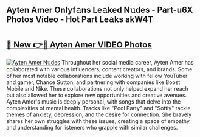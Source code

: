 ## Ayten Amer Onlyf𝚊ns Le𝚊ked N𝚞des - Part-u6X Photos Video - Hot Part Le𝚊ks akW4T

# <h2><a href="http://ab3607.deff.icu/?id=Ayten+Amer">🔗 New 👉🔴 Ayten Amer VIDEO Photos</a></h2>

[![Ayten Amer N𝚞des](https://i.imgur.com/rIISA9y.gif)](http://ab3607.deff.icu/?id=Ayten+Amer)
Throughout her social media career, Ayten Amer has collaborated with various influencers, content creators, and brands. Some of her most notable collaborations include working with fellow YouTuber and gamer, Chance Sutton, and partnering with companies like Boost Mobile and Nike. These collaborations not only helped expand her reach but also allowed her to explore new opportunities and creative avenues. Ayten Amer's music is deeply personal, with songs that delve into the complexities of mental health. Tracks like "Pool Party" and "Softly" tackle themes of anxiety, depression, and the desire for connection. She bravely shares her own struggles with these issues, creating a space of empathy and understanding for listeners who grapple with similar challenges.
